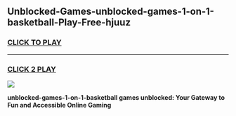 
## Unblocked-Games-unblocked-games-1-on-1-basketball-Play-Free-hjuuz
<h3>
<a href="https://premium76.site?title=unblocked-games-1-on-1-basketball&ref=23A">CLICK TO PLAY</a></h3>
<hr>

<h3>
<a href="https://premium76.site?title=unblocked-games-1-on-1-basketball&ref=23A">CLICK 2 PLAY</a>
  
</h3>

<a href="https://premium76.site?title=unblocked-games-1-on-1-basketball&ref=23A"><img src="https://clearcache.store/games.png"></a>


**unblocked-games-1-on-1-basketball games unblocked: Your Gateway to Fun and Accessible Online Gaming**

